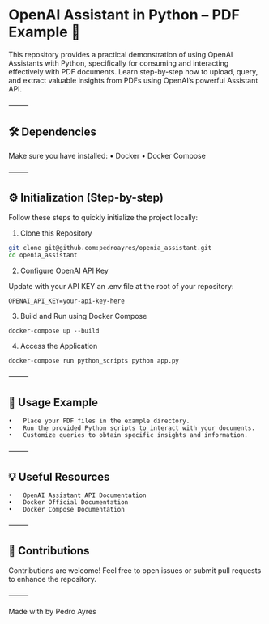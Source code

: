 # OpenAI Assistant in Python – PDF Example 🚀

This repository provides a practical demonstration of using OpenAI Assistants with Python, specifically for consuming and interacting effectively with PDF documents. Learn step-by-step how to upload, query, and extract valuable insights from PDFs using OpenAI’s powerful Assistant API.

⸻

## 🛠 Dependencies

Make sure you have installed:
	•	Docker
	•	Docker Compose

⸻

## ⚙️ Initialization (Step-by-step)

Follow these steps to quickly initialize the project locally:

1. Clone this Repository

```sh
git clone git@github.com:pedroayres/openia_assistant.git
cd openia_assistant
```

2. Configure OpenAI API Key

Update with your API KEY an .env file at the root of your repository:

```OPENAI_API_KEY=your-api-key-here```

3. Build and Run using Docker Compose

```docker-compose up --build```

4. Access the Application

```docker-compose run python_scripts python app.py```

⸻

## 📑 Usage Example
	•	Place your PDF files in the example directory.
	•	Run the provided Python scripts to interact with your documents.
	•	Customize queries to obtain specific insights and information.

⸻

## 💡 Useful Resources
	•	OpenAI Assistant API Documentation
	•	Docker Official Documentation
	•	Docker Compose Documentation

⸻

## 🤝 Contributions

Contributions are welcome! Feel free to open issues or submit pull requests to enhance the repository.

⸻

Made with by Pedro Ayres


